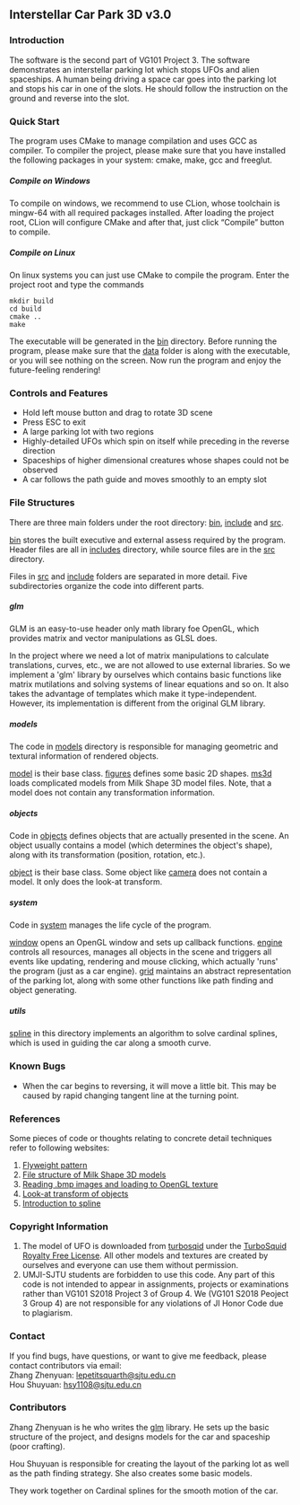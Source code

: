 ## Interstellar Car Park 3D v3.0

### Introduction
The software is the second part of VG101 Project 3.
The software demonstrates an interstellar parking lot which stops UFOs and alien spaceships. A human being driving a space car goes into the parking lot and stops his car in one of the slots. He should follow the instruction on the ground and reverse into the slot.

###	Quick Start
The program uses CMake to manage compilation and uses GCC as compiler.
To compiler the project, please make sure that you have installed the following packages in your system:
cmake, make, gcc and freeglut.
##### Compile on Windows
To compile on windows, we recommend to use CLion,
whose toolchain is mingw-64 with all required packages installed.
After loading the project root, CLion will configure CMake and after that,
just click “Compile” button to compile.
##### Compile on Linux
On linux systems you can just use CMake to compile the program.
Enter the project root and type the commands
```
mkdir build
cd build
cmake ..
make
```
The executable will be generated in the [bin](./bin) directory. Before running the program, please make sure that the
[data](./bin/data) folder is along with the executable,
or you will see nothing on the screen.
Now run the program and enjoy the future-feeling rendering!

### Controls and Features
* Hold left mouse button and drag to rotate 3D scene
* Press ESC to exit
* A large parking lot with two regions
* Highly-detailed UFOs which spin on itself while preceding in the reverse direction
* Spaceships of higher dimensional creatures whose shapes could not be observed
* A car follows the path guide and moves smoothly to an empty slot
 
###	File Structures
There are three main folders under the root directory:
[bin](./bin), [include](./include) and [src](./src).

[bin](./bin) stores the built executive and external assess required by the program.
Header files are all in [includes](./include) directory,
while source files are in the [src](./src) directory.

Files in [src](./src) and [include](./include) folders are separated in more detail.
Five subdirectories organize the code into different parts.
##### glm
GLM is an easy-to-use header only math library foe OpenGL, which provides matrix and vector manipulations as GLSL does.

In the project where we need a lot of matrix manipulations to calculate translations, curves, etc.,
we are not allowed to use external libraries.
So we implement a 'glm' library by ourselves which contains basic functions like matrix mutilations and solving systems of linear equations and so on.
It also takes the advantage of templates which make it type-independent.
However, its implementation is different from the original GLM library.

##### models
The code in [models](./src/models) directory is responsible for managing geometric and textural information of rendered objects.

[model](./include/models/model.h) is their base class.
[figures](./include/models/figures.h) defines some basic 2D shapes.
[ms3d](./include/models/ms3d.h) loads complicated models from Milk Shape 3D model files.
Note, that a model does not contain any transformation information.

##### objects
Code in [objects](./src/objects) defines objects that are actually presented in the scene.
An object usually contains a model (which determines the object's shape), along with its transformation (position, rotation, etc.).

[object](./include/objects/object.h) is their base class.
Some object like [camera](./include/objects/camera.h) does not contain a model.
It only does the look-at transform.

##### system
Code in [system](./src/system) manages the life cycle of the program.

[window](./include/system/window.h) opens an OpenGL window and sets up callback functions.
[engine](./include/system/engine.h) controls all resources,
manages all objects in the scene and triggers all events like updating,
rendering and mouse clicking, which actually 'runs' the program (just as a car engine).
[grid](./include/system/grid.h) maintains an abstract representation of the parking lot,
along with some other functions like path finding and object generating.

##### utils
[spline](./include/utils/spline.h) in this directory implements an algorithm to solve cardinal splines,
which is used in guiding the car along a smooth curve.

### Known Bugs
* When the car begins to reversing, it will move a little bit. This may be caused by rapid changing tangent line at the turning point.

### References
Some pieces of code or thoughts relating to concrete detail techniques refer to following websites:
1. [Flyweight pattern](http://en.wikipedia.org/wiki/Flyweight_pattern)
2. [File structure of Milk Shape 3D models](http://paulbourke.net/dataformats/ms3d)
3. [Reading .bmp images and loading to OpenGL texture](https://stackoverflow.com/questions/41858408/how-to-load-texture-opengl)
4. [Look-at transform of objects](https://stackoverflow.com/questions/6992541/opengl-rotation-in-given-direction)
5. [Introduction to spline](https://blog.csdn.net/zju_fish1996/article/details/52735947)

### Copyright Information
1. The model of UFO is downloaded from [turbosqid](https://www.turbosquid.com) under the [TurboSquid Royalty Free License](https://blog.turbosquid.com/royalty-free-license/).
All other models and textures are created by ourselves and everyone can use them without permission.
2. UMJI-SJTU students are forbidden to use this code.
Any part of this code is not intended to appear in assignments, projects or examinations rather than VG101 S2018 Project 3 of Group 4.
We (VG101 S2018 Peoject 3 Group 4) are not responsible for any violations of JI Honor Code due to plagiarism.

### Contact
If you find bugs, have questions, or want to give me feedback, please contact contributors via email:\
Zhang Zhenyuan: lepetitsquarth@sjtu.edu.cn\
Hou Shuyuan: hsy1108@sjtu.edu.cn

### Contributors
Zhang Zhenyuan is he who writes the [glm](./include/glm) library.
He sets up the basic structure of the project, and designs models for the car and spaceship (poor crafting).

Hou Shuyuan is responsible for creating the layout of the parking lot as well as the path finding strategy. She also creates some basic models.

They work together on Cardinal splines for the smooth motion of the car.
